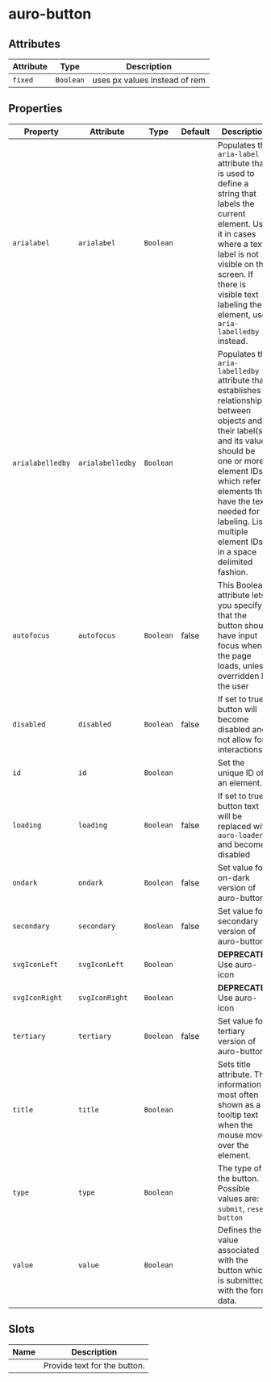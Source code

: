 # auro-button

## Attributes

| Attribute | Type      | Description                   |
|-----------|-----------|-------------------------------|
| `fixed`   | `Boolean` | uses px values instead of rem |

## Properties

| Property         | Attribute        | Type      | Default | Description                                      |
|------------------|------------------|-----------|---------|--------------------------------------------------|
| `arialabel`      | `arialabel`      | `Boolean` |         | Populates the `aria-label` attribute that is used to define a string that labels the current element. Use it in cases where a text label is not visible on the screen. If there is visible text labeling the element, use `aria-labelledby` instead. |
| `arialabelledby` | `arialabelledby` | `Boolean` |         | Populates the `aria-labelledby` attribute that establishes relationships between objects and their label(s), and its value should be one or more element IDs, which refer to elements that have the text needed for labeling. List multiple element IDs in a space delimited fashion. |
| `autofocus`      | `autofocus`      | `Boolean` | false   | This Boolean attribute lets you specify that the button should have input focus when the page loads, unless overridden by the user |
| `disabled`       | `disabled`       | `Boolean` | false   | If set to true button will become disabled and not allow for interactions |
| `id`             | `id`             | `Boolean` |         | Set the unique ID of an element.                 |
| `loading`        | `loading`        | `Boolean` | false   | If set to true button text will be replaced with `auro-loader` and become disabled |
| `ondark`         | `ondark`         | `Boolean` | false   | Set value for on-dark version of auro-button     |
| `secondary`      | `secondary`      | `Boolean` | false   | Set value for secondary version of auro-button   |
| `svgIconLeft`    | `svgIconLeft`    | `Boolean` |         | **DEPRECATED** Use auro-icon                     |
| `svgIconRight`   | `svgIconRight`   | `Boolean` |         | **DEPRECATED** Use auro-icon                     |
| `tertiary`       | `tertiary`       | `Boolean` | false   | Set value for tertiary version of auro-button    |
| `title`          | `title`          | `Boolean` |         | Sets title attribute. The information is most often shown as a tooltip text when the mouse moves over the element. |
| `type`           | `type`           | `Boolean` |         | The type of the button. Possible values are: `submit`, `reset`, `button` |
| `value`          | `value`          | `Boolean` |         | Defines the value associated with the button which is submitted with the form data. |

## Slots

| Name | Description                  |
|------|------------------------------|
|      | Provide text for the button. |
